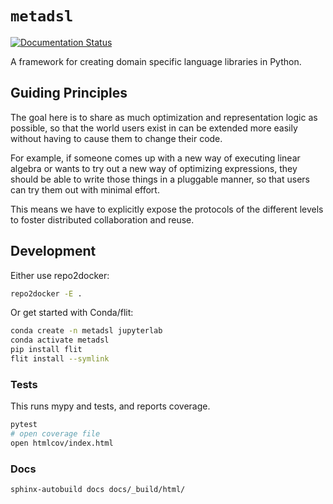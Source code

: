 # `metadsl`

[![Documentation Status](https://readthedocs.org/projects/metadsl/badge/?version=latest)](https://metadsl.readthedocs.io/en/latest/?badge=latest)

A framework for creating domain specific language libraries in Python.


## Guiding Principles

The goal here is to share as much optimization and representation logic as possible, so that the world users
exist in can be extended more easily without having to cause them to change their code.

For example, if someone comes up with a new way of executing linear algebra or wants to try out a new way of optimizing
expressions, they should be able to write those things in a pluggable manner, so that users can try them out with minimal
effort. 

This means we have to explicitly expose the protocols of the different levels to foster distributed collaboration and reuse. 

## Development

Either use repo2docker:

```bash
repo2docker -E .
```


Or get started with Conda/flit:

```bash
conda create -n metadsl jupyterlab
conda activate metadsl
pip install flit
flit install --symlink
```

### Tests

This runs mypy and tests, and reports coverage.
```bash
pytest
# open coverage file
open htmlcov/index.html
```


### Docs

```bash
sphinx-autobuild docs docs/_build/html/
```
